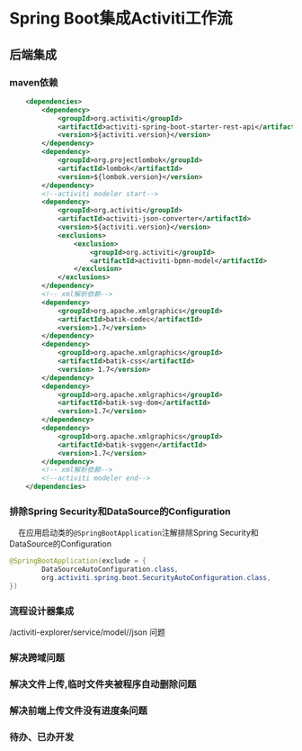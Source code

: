 # Spring Boot集成Activiti工作流 <!-- {docsify-ignore-all} -->


## 后端集成


### maven依赖


```xml
    <dependencies>
        <dependency>
            <groupId>org.activiti</groupId>
            <artifactId>activiti-spring-boot-starter-rest-api</artifactId>
            <version>${activiti.version}</version>
        </dependency>
        <dependency>
            <groupId>org.projectlombok</groupId>
            <artifactId>lombok</artifactId>
            <version>${lombok.version}</version>
        </dependency>
        <!--activiti modeler start-->
        <dependency>
            <groupId>org.activiti</groupId>
            <artifactId>activiti-json-converter</artifactId>
            <version>${activiti.version}</version>
            <exclusions>
                <exclusion>
                    <groupId>org.activiti</groupId>
                    <artifactId>activiti-bpmn-model</artifactId>
                </exclusion>
            </exclusions>
        </dependency>
        <!-- xml解析依赖-->
        <dependency>
            <groupId>org.apache.xmlgraphics</groupId>
            <artifactId>batik-codec</artifactId>
            <version>1.7</version>
        </dependency>
        <dependency>
            <groupId>org.apache.xmlgraphics</groupId>
            <artifactId>batik-css</artifactId>
            <version> 1.7</version>
        </dependency>
        <dependency>
            <groupId>org.apache.xmlgraphics</groupId>
            <artifactId>batik-svg-dom</artifactId>
            <version>1.7</version>
        </dependency>
        <dependency>
            <groupId>org.apache.xmlgraphics</groupId>
            <artifactId>batik-svggen</artifactId>
            <version>1.7</version>
        </dependency>
        <!-- xml解析依赖-->
        <!--activiti modeler end-->
    </dependencies>
```

### 排除Spring Security和DataSource的Configuration

&nbsp; &nbsp; 在应用启动类的`@SpringBootApplication`注解排除Spring Security和DataSource的Configuration


```java
@SpringBootApplication(exclude = {
        DataSourceAutoConfiguration.class,
        org.activiti.spring.boot.SecurityAutoConfiguration.class,
})
```

### 流程设计器集成

/activiti-explorer/service/model//json 问题



### 解决跨域问题

### 解决文件上传,临时文件夹被程序自动删除问题

### 解决前端上传文件没有进度条问题

### 待办、已办开发